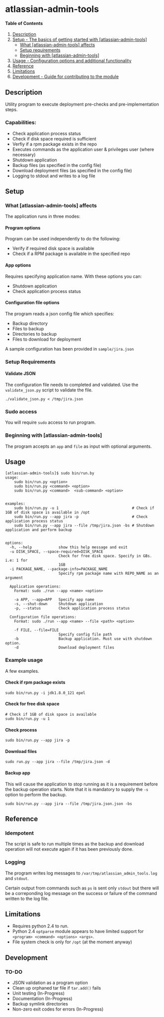 # atlassian-admin-tools

#### Table of Contents

1. [Description](#description)
2. [Setup - The basics of getting started with [atlassian-admin-tools]](#setup)
    * [What [atlassian-admin-tools] affects](#what-atlassian-admin-tools-affects)
    * [Setup requirements](#setup-requirements)
    * [Beginning with [atlassian-admin-tools]](#beginning-with-atlassian-admin-tools)
3. [Usage - Configuration options and additional functionality](#usage)
4. [Reference](#reference)
5. [Limitations](#limitations)
6. [Development - Guide for contributing to the module](#development)


## Description

Utility program to execute deployment pre-checks and pre-implementation steps.      

### Capabilities:

- Check application process status
- Check if disk space required is sufficient
- Verfiy if a rpm package exists in the repo
- Executes commands as the application user & privileges user (where necessary)
- Shutdown application
- Backup files (as specified in the config file)
- Download deployment files (as specified in the config file)
- Logging to stdout and writes to a log file

## Setup

### What [atlassian-admin-tools] affects 

The application runs in three modes:

#### Program options

Program can be used independently to do the following:
- Verify if required disk space is available
- Check if a RPM package is available in the specified repo

#### App options

Requires specifying application name. With these options you can:

- Shutdown application
- Check application process status

#### Configuration file options

The program reads a json config file which specifies:

- Backup directory
- Files to backup
- Directories to backup
- Files to download for deployment

A sample configuration has been provided in `sample/jira.json`

### Setup Requirements 

#### Validate JSON

The configuration file needs to completed and validated. Use the `validate_json.py` script to validate the file.

`./validate_json.py < /tmp/jira.json`

### Sudo access

You will require `sudo` access to run program.


### Beginning with [atlassian-admin-tools]	

The program accepts an `app` and `file` as input with optional arguments.

## Usage


```
[atlassian-admin-tools]$ sudo bin/run.by
usage: 
    sudo bin/run.py <option>
    sudo bin/run.py <command> <option>
    sudo bin/run.py <command>  <sub-command> <option>


examples:
    sudo bin/run.py -u 1                                 # Check if 1GB of disk space is available in /opt
    sudo bin/run.py --app jira -p                        # Check application process status          
    sudo bin/run.py --app jira --file /tmp/jira.json -bs # Shutdown application and perform backup
    

options:
  -h, --help            show this help message and exit
  -u DISK_SPACE, --space-required=DISK_SPACE
                        Check for free disk space. Specify in GBs. i.e: 1 for
                        1GB
  -i PACKAGE_NAME, --package-info=PACKAGE_NAME
                        Specify rpm package name with REPO_NAME as an argument

  Application operations:
    Format: sudo ./run --app <name> <option>

    -a APP, --app=APP   Specify app name
    -s, --shut-down     Shutdown application
    -p, --status        Check application process status

  Configuration file operations:
    Format: sudo ./run --app <name> --file <path> <option>

    -f FILE, --file=FILE
                        Specify config file path
    -b                  Backup application. Must use with shutdown option.
    -d                  Download deployment files
```


### Example usage

A few examples.


#### Check if rpm package exists

`sudo bin/run.py -i jdk1.8.0_121 epel`


#### Check for free disk space

```
# Check if 1GB of disk space is available
sudo bin/run.py -u 1
```

#### Check process

`sudo bin/run.py --app jira -p`

#### Download files

`sudo run.py --app jira --file /tmp/jira.json -d`

#### Backup app

This will cause the application to stop running as it is a requirement before the backup operation starts. Note that it
is mandatory to supply the `-s` option to perform the backup. 

`sudo bin/run.py --app jira --file /tmp/jira.json.json -bs`


## Reference

### Idempotent

The script is safe to run multiple times as the backup and download operation will not execute again if it has been 
previously done.

### Logging

The program writes log messages to `/var/tmp/atlassian_admin_tools.log` and `stdout`.

Certain output from commands such as `ps`  is sent only `stdout` but there will be a correponding log message 
on the success or failure of the command written to the log file.


## Limitations

- Requires python 2.4 to run.
- Python 2.4 `optparse` module appears to have limited support for `<program> <command> <options> <args>`.
- File system check is only for `/opt` (at the moment anyway)


## Development

### TO-DO

- JSON validation as a program option
- Clean up orphaned tar file if `tar.add()` fails
- Unit testing (In-Progress)
- Documentation (In-Progress)
- Backup symlink directories
- Non-zero exit codes for errors (In-Progress)



